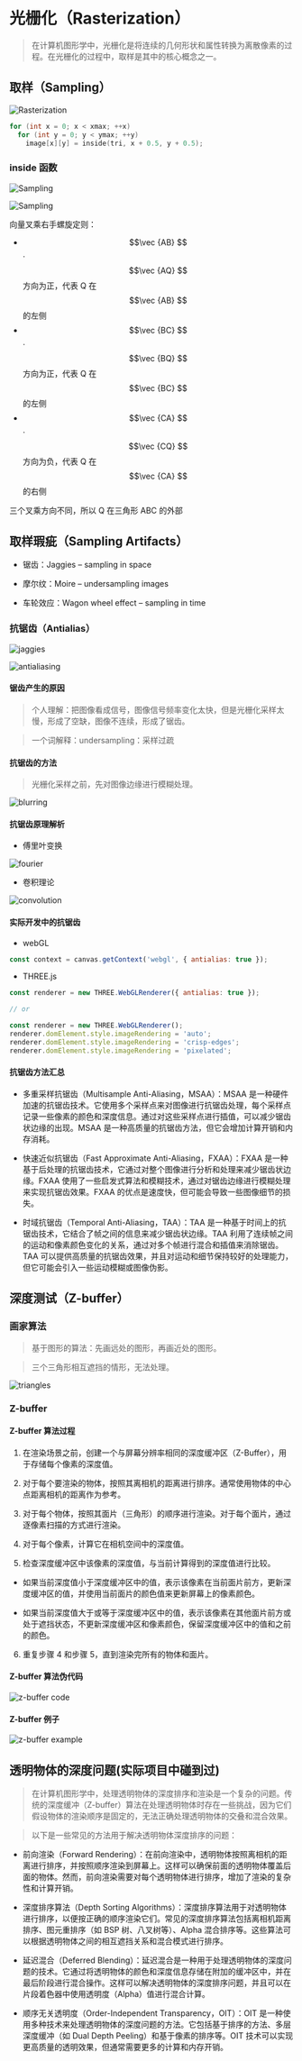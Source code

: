 # 光栅化（Rasterization）

> 在计算机图形学中，光栅化是将连续的几何形状和属性转换为离散像素的过程。在光栅化的过程中，取样是其中的核心概念之一。

## 取样（Sampling）

![Rasterization](../../../imgs/rasterize.png)

```c++
for (int x = 0; x < xmax; ++x)
  for (int y = 0; y < ymax; ++y)
    image[x][y] = inside(tri, x + 0.5, y + 0.5); 
```

### inside 函数

![Sampling](../../../imgs/sample1.png)

![Sampling](../../../imgs/sample2.png)

向量叉乘右手螺旋定则：

- $$\vec {AB} $$ · $$\vec {AQ} $$ 方向为正，代表 Q 在 $$\vec {AB} $$ 的左侧
- $$\vec {BC} $$ · $$\vec {BQ} $$ 方向为正，代表 Q 在 $$\vec {BC} $$ 的左侧
- $$\vec {CA} $$ · $$\vec {CQ} $$ 方向为负，代表 Q 在 $$\vec {CA} $$ 的右侧

三个叉乘方向不同，所以 Q 在三角形 ABC 的外部

## 取样瑕疵（Sampling Artifacts）

- 锯齿：Jaggies – sampling in space

- 摩尔纹：Moire – undersampling images 

- 车轮效应：Wagon wheel effect – sampling in time

### 抗锯齿（Antialias）

![jaggies](../../../imgs/jaggies.png)

![antialiasing](../../../imgs/antialiasing.png)

#### 锯齿产生的原因

> 个人理解：把图像看成信号，图像信号频率变化太快，但是光栅化采样太慢，形成了空缺，图像不连续，形成了锯齿。

> 一个词解释：undersampling：采样过疏

#### 抗锯齿的方法

> 光栅化采样之前，先对图像边缘进行模糊处理。

![blurring](../../../imgs/blurring.png)

#### 抗锯齿原理解析

- 傅里叶变换

![fourier](../../../imgs/fourier.png)

- 卷积理论

![convolution](../../../imgs/convolution.png)

#### 实际开发中的抗锯齿

- webGL

```js
const context = canvas.getContext('webgl', { antialias: true });
```

- THREE.js

```js
const renderer = new THREE.WebGLRenderer({ antialias: true });

// or

const renderer = new THREE.WebGLRenderer();
renderer.domElement.style.imageRendering = 'auto';
renderer.domElement.style.imageRendering = 'crisp-edges';
renderer.domElement.style.imageRendering = 'pixelated';
```

#### 抗锯齿方法汇总

- 多重采样抗锯齿（Multisample Anti-Aliasing，MSAA）：MSAA 是一种硬件加速的抗锯齿技术。它使用多个采样点来对图像进行抗锯齿处理，每个采样点记录一些像素的颜色和深度信息。通过对这些采样点进行插值，可以减少锯齿状边缘的出现。MSAA 是一种高质量的抗锯齿方法，但它会增加计算开销和内存消耗。

- 快速近似抗锯齿（Fast Approximate Anti-Aliasing，FXAA）：FXAA 是一种基于后处理的抗锯齿技术，它通过对整个图像进行分析和处理来减少锯齿状边缘。FXAA 使用了一些启发式算法和模糊技术，通过对锯齿边缘进行模糊处理来实现抗锯齿效果。FXAA 的优点是速度快，但可能会导致一些图像细节的损失。

- 时域抗锯齿（Temporal Anti-Aliasing，TAA）：TAA 是一种基于时间上的抗锯齿技术，它结合了帧之间的信息来减少锯齿状边缘。TAA 利用了连续帧之间的运动和像素颜色变化的关系，通过对多个帧进行混合和插值来消除锯齿。TAA 可以提供高质量的抗锯齿效果，并且对运动和细节保持较好的处理能力，但它可能会引入一些运动模糊或图像伪影。

## 深度测试（Z-buffer）

### 画家算法

> 基于图形的算法：先画远处的图形，再画近处的图形。

> 三个三角形相互遮挡的情形，无法处理。

![triangles](../../../imgs/triangles.png)

### Z-buffer

#### Z-buffer 算法过程

1. 在渲染场景之前，创建一个与屏幕分辨率相同的深度缓冲区（Z-Buffer），用于存储每个像素的深度值。

2. 对于每个要渲染的物体，按照其离相机的距离进行排序。通常使用物体的中心点距离相机的距离作为参考。

3. 对于每个物体，按照其面片（三角形）的顺序进行渲染。对于每个面片，通过逐像素扫描的方式进行渲染。

4. 对于每个像素，计算它在相机空间中的深度值。

5. 检查深度缓冲区中该像素的深度值，与当前计算得到的深度值进行比较。

  - 如果当前深度值小于深度缓冲区中的值，表示该像素在当前面片前方，更新深度缓冲区的值，并使用当前面片的颜色值来更新屏幕上的像素颜色。

  - 如果当前深度值大于或等于深度缓冲区中的值，表示该像素在其他面片前方或处于遮挡状态，不更新深度缓冲区和像素颜色，保留深度缓冲区中的值和之前的颜色。

6. 重复步骤 4 和步骤 5，直到渲染完所有的物体和面片。

#### Z-buffer 算法伪代码

![z-buffer code](../../../imgs/zbuffercode.png)

#### Z-buffer 例子

![z-buffer example](../../../imgs/zbuffer.png)

## 透明物体的深度问题(实际项目中碰到过)

> 在计算机图形学中，处理透明物体的深度排序和渲染是一个复杂的问题。传统的深度缓冲（Z-buffer）算法在处理透明物体时存在一些挑战，因为它们假设物体的渲染顺序是固定的，无法正确处理透明物体的交叠和混合效果。

> 以下是一些常见的方法用于解决透明物体深度排序的问题：

* 前向渲染（Forward Rendering）：在前向渲染中，透明物体按照离相机的距离进行排序，并按照顺序渲染到屏幕上。这样可以确保前面的透明物体覆盖后面的物体。然而，前向渲染需要对每个透明物体进行排序，增加了渲染的复杂性和计算开销。

* 深度排序算法（Depth Sorting Algorithms）：深度排序算法用于对透明物体进行排序，以便按正确的顺序渲染它们。常见的深度排序算法包括离相机距离排序、图元重排序（如 BSP 树、八叉树等）、Alpha 混合排序等。这些算法可以根据透明物体之间的相互遮挡关系和混合模式进行排序。

* 延迟混合（Deferred Blending）：延迟混合是一种用于处理透明物体的深度问题的技术。它通过将透明物体的颜色和深度信息存储在附加的缓冲区中，并在最后阶段进行混合操作。这样可以解决透明物体的深度排序问题，并且可以在片段着色器中使用透明度（Alpha）值进行混合计算。

* 顺序无关透明度（Order-Independent Transparency，OIT）：OIT 是一种使用多种技术来处理透明物体的深度问题的方法。它包括基于排序的方法、多层深度缓冲（如 Dual Depth Peeling）和基于像素的排序等。OIT 技术可以实现更高质量的透明效果，但通常需要更多的计算和内存开销。
